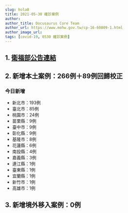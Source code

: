 ```yaml
---
slug: hola8
title: 2021-05-30 確診案例
author: 
author_title: Docusaurus Core Team
author_url: https://www.mohw.gov.tw/cp-16-60809-1.html
author_image_url: 
tags: [covid-19, 0530 確診案例]
---
```


## 1. [衛福部公告連結](https://www.cdc.gov.tw/Bulletin/Detail/CXDf3UoUsTjxO6_cwsqm3A?typeid=9)

## 2. 新增本土案例：266例＋89例回歸校正

### 今日新增
* 新北市：193例
* 臺北市：85例
* 桃園市：24例
* 苗栗縣：9例
* 臺中市：9例
* 彰化縣：9例
* 基隆市：8例
* 花蓮縣：6例
* 南投縣：4例
* 嘉義縣：3例
* 連江縣：1例
* 臺東縣：1例
* 宜蘭縣：1例
* 新竹市：1例
* 高雄市：1例

## 3. 新增境外移入案例：0例

